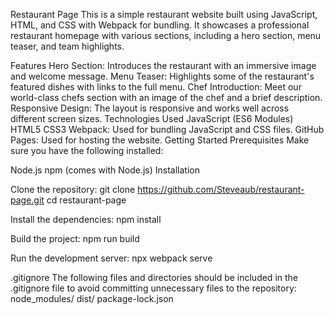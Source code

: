 Restaurant Page
This is a simple restaurant website built using JavaScript, HTML, and CSS with Webpack for bundling. It showcases a professional restaurant homepage with various sections, including a hero section, menu teaser, and team highlights.

Features
Hero Section: Introduces the restaurant with an immersive image and welcome message.
Menu Teaser: Highlights some of the restaurant's featured dishes with links to the full menu.
Chef Introduction: Meet our world-class chefs section with an image of the chef and a brief description.
Responsive Design: The layout is responsive and works well across different screen sizes.
Technologies Used
JavaScript (ES6 Modules)
HTML5
CSS3
Webpack: Used for bundling JavaScript and CSS files.
GitHub Pages: Used for hosting the website.
Getting Started
Prerequisites
Make sure you have the following installed:

Node.js
npm (comes with Node.js)
Installation

Clone the repository:
git clone https://github.com/Steveaub/restaurant-page.git
cd restaurant-page

Install the dependencies:
npm install

Build the project:
npm run build

Run the development server:
npx webpack serve

.gitignore
The following files and directories should be included in the .gitignore file to avoid committing unnecessary files to the repository:
node_modules/
dist/
package-lock.json




